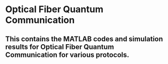 # Optical Fiber Quantum Communication
## This contains the MATLAB codes and simulation results for Optical Fiber Quantum Communication for various protocols.
